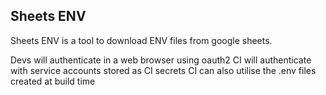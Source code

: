 ## Sheets ENV
Sheets ENV is a tool to download ENV files from google sheets.

Devs will authenticate in a web browser using oauth2
CI will authenticate with service accounts stored as CI secrets
CI can also utilise the .env files created at build time